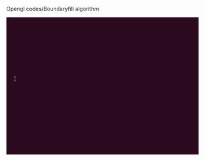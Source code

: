 Opengl codes/Boundaryfill algorithm 


![Output](https://github.com/greedForcode/openGL-codes/blob/master/boundary_fill_algorithm_output.gif)


